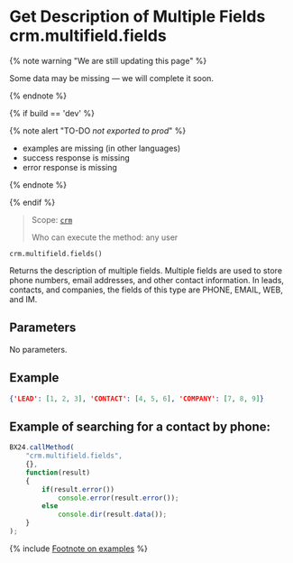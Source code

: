 # Get Description of Multiple Fields crm.multifield.fields

{% note warning "We are still updating this page" %}

Some data may be missing — we will complete it soon.

{% endnote %}

{% if build == 'dev' %}

{% note alert "TO-DO _not exported to prod_" %}

- examples are missing (in other languages)
- success response is missing
- error response is missing

{% endnote %}

{% endif %}

> Scope: [`crm`](../../../scopes/permissions.md)
>
> Who can execute the method: any user

```http
crm.multifield.fields()
```

Returns the description of multiple fields. Multiple fields are used to store phone numbers, email addresses, and other contact information. In leads, contacts, and companies, the fields of this type are PHONE, EMAIL, WEB, and IM.

## Parameters

No parameters.

## Example

```json
{'LEAD': [1, 2, 3], 'CONTACT': [4, 5, 6], 'COMPANY': [7, 8, 9]}
```

## Example of searching for a contact by phone:

```javascript
BX24.callMethod(
    "crm.multifield.fields",
    {},
    function(result)
    {
        if(result.error())
            console.error(result.error());
        else
            console.dir(result.data());
    }
);
```

{% include [Footnote on examples](../../../../_includes/examples.md) %}